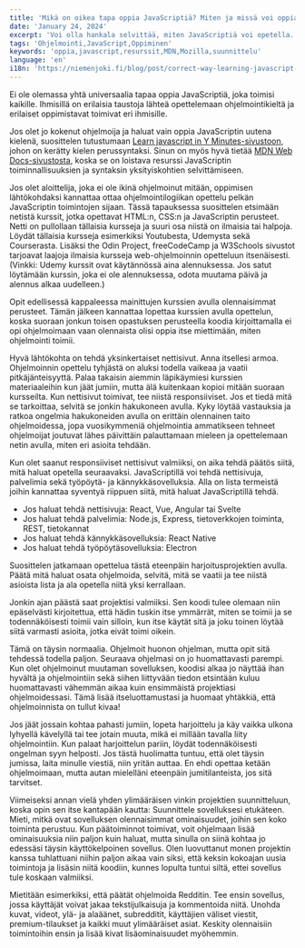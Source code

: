 ```yaml
---
title: 'Mikä on oikea tapa oppia JavaScriptiä? Miten ja missä voi oppia JS:n perusteet?'
date: 'January 24, 2024'
excerpt: 'Voi olla hankala selvittää, miten JavaScriptiä voi opetella. Tässä julkaisussa teen parhaani auttaakseni tämän ongelman kanssa.'
tags: 'Ohjelmointi,JavaScript,Oppiminen'
keywords: 'oppia,javascript,resurssit,MDN,Mozilla,suunnittelu'
language: 'en'
i18n: 'https://niemenjoki.fi/blog/post/correct-way-learning-javascript-how-and-where'
---
```


Ei ole olemassa yhtä universaalia tapaa oppia JavaScriptiä, joka toimisi kaikille. Ihmisillä on erilaisia taustoja lähteä opettelemaan ohjelmointikieltä ja erilaiset oppimistavat toimivat eri ihmisille.

Jos olet jo kokenut ohjelmoija ja haluat vain oppia JavaScriptin uutena kielenä, suosittelen tutustumaan [Learn javascript in Y Minutes-sivustoon](https://learnxinyminutes.com/docs/javascript), johon on kerätty kielen perussyntaksi. Sinun on myös hyvä tietää [MDN Web Docs-sivustosta](https://developer.mozilla.org/en-US/docs/Web), koska se on loistava resurssi JavaScriptin toiminnallisuuksien ja syntaksin yksityiskohtien selvittämiseen.

Jos olet aloittelija, joka ei ole ikinä ohjelmoinut mitään, oppimisen lähtökohdaksi kannattaa ottaa ohjelmointilogiikan opettelu pelkän JavaScriptin toimintojen sijaan. Tässä tapauksessa suosittelen etsimään netistä kurssit, jotka opettavat HTML:n, CSS:n ja JavaScriptin perusteet. Netti on pullollaan tällaisia kursseja ja suuri osa niistä on ilmaisia tai halpoja. Löydät tällaisia kursseja esimerkiksi Youtubesta, Udemysta sekä Courserasta. Lisäksi the Odin Project, freeCodeCamp ja W3Schools sivustot tarjoavat laajoja ilmaisia kursseja web-ohjelmoinnin opetteluun itsenäisesti. (Vinkki: Udemy kurssit ovat käytännössä aina alennuksessa. Jos satut löytämään kurssin, joka ei ole alennuksessa, odota muutama päivä ja alennus alkaa uudelleen.)

Opit edellisessä kappaleessa mainittujen kurssien avulla olennaisimmat perusteet. Tämän jälkeen kannattaa lopettaa kurssien avulla opettelun, koska suoraan jonkun toisen opastuksen perusteella koodia kirjoittamalla ei opi ohjelmoimaan vaan olennaista olisi oppia itse miettimään, miten ohjelmointi toimii.

Hyvä lähtökohta on tehdä yksinkertaiset nettisivut. Anna itsellesi armoa. Ohjelmoinnin opettelu tyhjästä on aluksi todella vaikeaa ja vaatii pitkäjänteisyyttä. Palaa takaisin aiemmin läpikäymiesi kurssien materiaaleihin kun jäät jumiin, mutta älä kuitenkaan kopioi mitään suoraan kursseilta. Kun nettisivut toimivat, tee niistä responsiiviset. Jos et tiedä mitä se tarkoittaa, selvitä se jonkin hakukoneen avulla. Kyky löytää vastauksia ja ratkoa ongelmia hakukoneiden avulla on erittäin olennainen taito ohjelmoidessa, jopa vuosikymmeniä ohjelmointia ammatikseen tehneet ohjelmoijat joutuvat lähes päivittäin palauttamaan mieleen ja opettelemaan netin avulla, miten eri asioita tehdään.

Kun olet saanut responsiiviset nettisivut valmiiksi, on aika tehdä päätös siitä, mitä haluat opetella seuraavaksi. JavaScriptillä voi tehdä nettisivuja, palvelimia sekä työpöytä- ja kännykkäsovelluksia. Alla on lista termeistä joihin kannattaa syventyä riippuen siitä, mitä haluat JavaScriptillä tehdä.

- Jos haluat tehdä nettisivuja: React, Vue, Angular tai Svelte
- Jos haluat tehdä palvelimia: Node.js, Express, tietoverkkojen toiminta, REST, tietokannat
- Jos haluat tehdä kännykkäsovelluksia: React Native
- Jos haluat tehdä työpöytäsovelluksia: Electron

Suosittelen jatkamaan opettelua tästä eteenpäin harjoitusprojektien avulla. Päätä mitä haluat osata ohjelmoida, selvitä, mitä se vaatii ja tee niistä asioista lista ja ala opetella niitä yksi kerrallaan.

Jonkin ajan päästä saat projektisi valmiiksi. Sen koodi tulee olemaan niin epäselvästi kirjoitettua, että hädin tuskin itse ymmärrät, miten se toimii ja se todennäköisesti toimii vain silloin, kun itse käytät sitä ja joku toinen löytää siitä varmasti asioita, jotka eivät toimi oikein.

Tämä on täysin normaalia. Ohjelmoit huonon ohjelman, mutta opit sitä tehdessä todella paljon. Seuraava ohjelmasi on jo huomattavasti parempi. Kun olet ohjelmoinut muutaman sovelluksen, koodisi alkaa jo näyttää ihan hyvältä ja ohjelmointiin sekä siihen liittyvään tiedon etsintään kuluu huomattavasti vähemmän aikaa kuin ensimmäistä projektiasi ohjelmoidessasi. Tämä lisää itseluottamustasi ja huomaat yhtäkkiä, että ohjelmoinnista on tullut kivaa!

Jos jäät jossain kohtaa pahasti jumiin, lopeta harjoittelu ja käy vaikka ulkona lyhyellä kävelyllä tai tee jotain muuta, mikä ei millään tavalla liity ohjelmointiin. Kun palaat harjoittelun pariin, löydät todennäköisesti ongelman syyn helposti. Jos tästä huolimatta tuntuu, että olet täysin jumissa, laita minulle viestiä, niin yritän auttaa. En ehdi opettaa ketään ohjelmoimaan, mutta autan mielelläni eteenpäin jumitilanteista, jos sitä tarvitset.

Viimeiseksi annan vielä yhden ylimääräisen vinkin projektien suunnitteluun, koska opin sen itse kantapään kautta: Suunnittele sovelluksesi etukäteen. Mieti, mitkä ovat sovelluksen olennaisimmat ominaisuudet, joihin sen koko toiminta perustuu. Kun päätoiminnot toimivat, voit ohjelmaan lisää ominaisuuksia niin paljon kuin haluat, mutta sinulla on siinä kohtaa jo edessäsi täysin käyttökelpoinen sovellus. Olen luovuttanut monen projektin kanssa tuhlattuani niihin paljon aikaa vain siksi, että keksin kokoajan uusia toimintoja ja lisäsin niitä koodiin, kunnes lopulta tuntui siltä, ettei sovellus tule koskaan valmiiksi.

Mietitään esimerkiksi, että päätät ohjelmoida Redditin. Tee ensin sovellus, jossa käyttäjät voivat jakaa tekstijulkaisuja ja kommentoida niitä. Unohda kuvat, videot, ylä- ja alaäänet, subredditit, käyttäjien väliset viestit, premium-tilaukset ja kaikki muut ylimääräiset asiat. Keskity olennaisiin toimintoihin ensin ja lisää kivat lisäominaisuudet myöhemmin.
